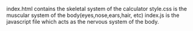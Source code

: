 index.html contains the skeletal system of the calculator
style.css is the muscular system of the body(eyes,nose,ears,hair, etc)
index.js is the javascript file which acts as the nervous system of the body.
